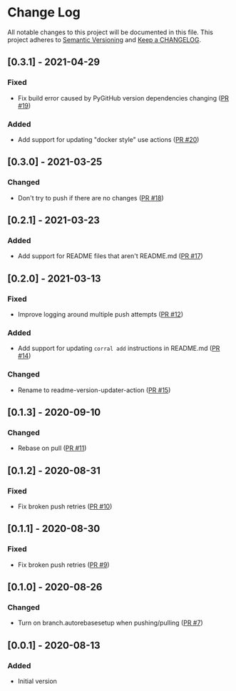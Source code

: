 # Change Log

All notable changes to this project will be documented in this file. This project adheres to [Semantic Versioning](http://semver.org/) and [Keep a CHANGELOG](http://keepachangelog.com/).

## [0.3.1] - 2021-04-29

### Fixed

- Fix build error caused by PyGitHub version dependencies changing ([PR #19](https://github.com/ponylang/readme-version-updater-action/pull/19))

### Added

- Add support for updating "docker style" use actions ([PR #20](https://github.com/ponylang/readme-version-updater-action/pull/20))

## [0.3.0] - 2021-03-25

### Changed

- Don't try to push if there are no changes ([PR #18](https://github.com/ponylang/readme-version-updater-action/pull/18))

## [0.2.1] - 2021-03-23

### Added

- Add support for README files that aren't README.md ([PR #17](https://github.com/ponylang/readme-version-updater-action/pull/17))

## [0.2.0] - 2021-03-13

### Fixed

- Improve logging around multiple push attempts ([PR #12](https://github.com/ponylang/readme-version-updater-action/pull/12))

### Added

- Add support for updating `corral add` instructions in README.md ([PR #14](https://github.com/ponylang/readme-version-updater-action/pull/14))

### Changed

- Rename to readme-version-updater-action ([PR #15](https://github.com/ponylang/readme-version-updater-action/pull/15))

## [0.1.3] - 2020-09-10

### Changed

- Rebase on pull ([PR #11](https://github.com/ponylang/readme-version-updater-action/pull/11))

## [0.1.2] - 2020-08-31

### Fixed

- Fix broken push retries ([PR #10](https://github.com/ponylang/readme-version-updater-action/pull/10))

## [0.1.1] - 2020-08-30

### Fixed

- Fix broken push retries ([PR #9](https://github.com/ponylang/readme-version-updater-action/pull/9))

## [0.1.0] - 2020-08-26

### Changed

- Turn on branch.autorebasesetup when pushing/pulling ([PR #7](https://github.com/ponylang/readme-version-updater-action/pull/7))

## [0.0.1] - 2020-08-13

### Added

- Initial version

